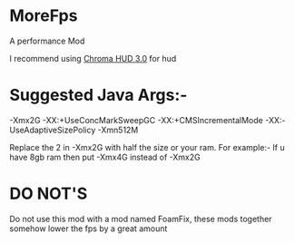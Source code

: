 # MoreFps
A performance Mod

I recommend using [Chroma HUD 3.0](https://cdn.discordapp.com/attachments/869192765832065094/891314688963530752/ChromaHUD-3.0_1.8.9.jar) for hud

# Suggested Java Args:-
-Xmx2G -XX:+UseConcMarkSweepGC -XX:+CMSIncrementalMode -XX:-UseAdaptiveSizePolicy -Xmn512M

Replace the 2 in -Xmx2G with half the size or your ram. For example:- If u have 8gb ram then put -Xmx4G instead of -Xmx2G

# DO NOT'S
Do not use this mod with a mod named FoamFix, these mods together somehow lower the fps by a great amount
